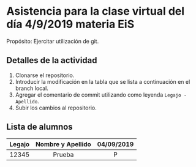 # Asistencia para la clase virtual del día 4/9/2019 materia EiS

Propósito: Ejercitar utilización de git.

## Detalles de la actividad

1. Clonarse el repositorio.
2. Introducir la modificación en la tabla que se lista a continuación en el branch local.
3. Agregar el comentario de commit utilizando como leyenda `Legajo - Apellido`.
4. Subir los cambios al repositorio.

## Lista de alumnos 

| Legajo | Nombre y Apellido | 04/09/2019 |
| :----: | :---------------: | :--------: |
| 12345  | Prueba            |   P        |
